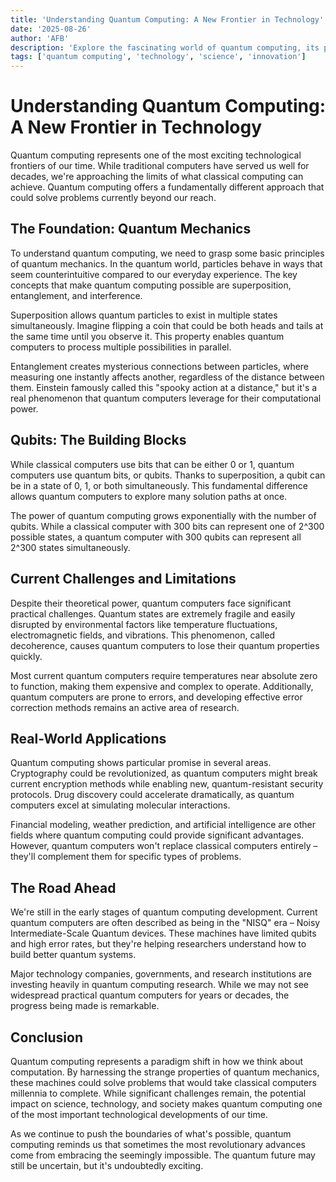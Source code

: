 ```yaml
---
title: 'Understanding Quantum Computing: A New Frontier in Technology'
date: '2025-08-26'
author: 'AFB'
description: 'Explore the fascinating world of quantum computing, its principles, applications, and potential to revolutionize technology as we know it.'
tags: ['quantum computing', 'technology', 'science', 'innovation']
---
```


# Understanding Quantum Computing: A New Frontier in Technology

Quantum computing represents one of the most exciting technological frontiers of our time. While traditional computers have served us well for decades, we're approaching the limits of what classical computing can achieve. Quantum computing offers a fundamentally different approach that could solve problems currently beyond our reach.

## The Foundation: Quantum Mechanics

To understand quantum computing, we need to grasp some basic principles of quantum mechanics. In the quantum world, particles behave in ways that seem counterintuitive compared to our everyday experience. The key concepts that make quantum computing possible are superposition, entanglement, and interference.

Superposition allows quantum particles to exist in multiple states simultaneously. Imagine flipping a coin that could be both heads and tails at the same time until you observe it. This property enables quantum computers to process multiple possibilities in parallel.

Entanglement creates mysterious connections between particles, where measuring one instantly affects another, regardless of the distance between them. Einstein famously called this "spooky action at a distance," but it's a real phenomenon that quantum computers leverage for their computational power.

## Qubits: The Building Blocks

While classical computers use bits that can be either 0 or 1, quantum computers use quantum bits, or qubits. Thanks to superposition, a qubit can be in a state of 0, 1, or both simultaneously. This fundamental difference allows quantum computers to explore many solution paths at once.

The power of quantum computing grows exponentially with the number of qubits. While a classical computer with 300 bits can represent one of 2^300 possible states, a quantum computer with 300 qubits can represent all 2^300 states simultaneously.

## Current Challenges and Limitations

Despite their theoretical power, quantum computers face significant practical challenges. Quantum states are extremely fragile and easily disrupted by environmental factors like temperature fluctuations, electromagnetic fields, and vibrations. This phenomenon, called decoherence, causes quantum computers to lose their quantum properties quickly.

Most current quantum computers require temperatures near absolute zero to function, making them expensive and complex to operate. Additionally, quantum computers are prone to errors, and developing effective error correction methods remains an active area of research.

## Real-World Applications

Quantum computing shows particular promise in several areas. Cryptography could be revolutionized, as quantum computers might break current encryption methods while enabling new, quantum-resistant security protocols. Drug discovery could accelerate dramatically, as quantum computers excel at simulating molecular interactions.

Financial modeling, weather prediction, and artificial intelligence are other fields where quantum computing could provide significant advantages. However, quantum computers won't replace classical computers entirely – they'll complement them for specific types of problems.

## The Road Ahead

We're still in the early stages of quantum computing development. Current quantum computers are often described as being in the "NISQ" era – Noisy Intermediate-Scale Quantum devices. These machines have limited qubits and high error rates, but they're helping researchers understand how to build better quantum systems.

Major technology companies, governments, and research institutions are investing heavily in quantum computing research. While we may not see widespread practical quantum computers for years or decades, the progress being made is remarkable.

## Conclusion

Quantum computing represents a paradigm shift in how we think about computation. By harnessing the strange properties of quantum mechanics, these machines could solve problems that would take classical computers millennia to complete. While significant challenges remain, the potential impact on science, technology, and society makes quantum computing one of the most important technological developments of our time.

As we continue to push the boundaries of what's possible, quantum computing reminds us that sometimes the most revolutionary advances come from embracing the seemingly impossible. The quantum future may still be uncertain, but it's undoubtedly exciting.
